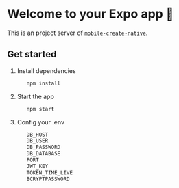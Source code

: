 # Welcome to your Expo app 👋

This is an project server of [`mobile-create-native`](https://github.com/binhtran21rew/mobile_react_native_client).

## Get started

1. Install dependencies

   ```bash
      npm install
   ```

2. Start the app

   ```bash
      npm start
   ```
3. Config your .env
   ```bash
      DB_HOST
      DB_USER
      DB_PASSWORD
      DB_DATABASE
      PORT
      JWT_KEY
      TOKEN_TIME_LIVE
      BCRYPTPASSWORD
   ```



